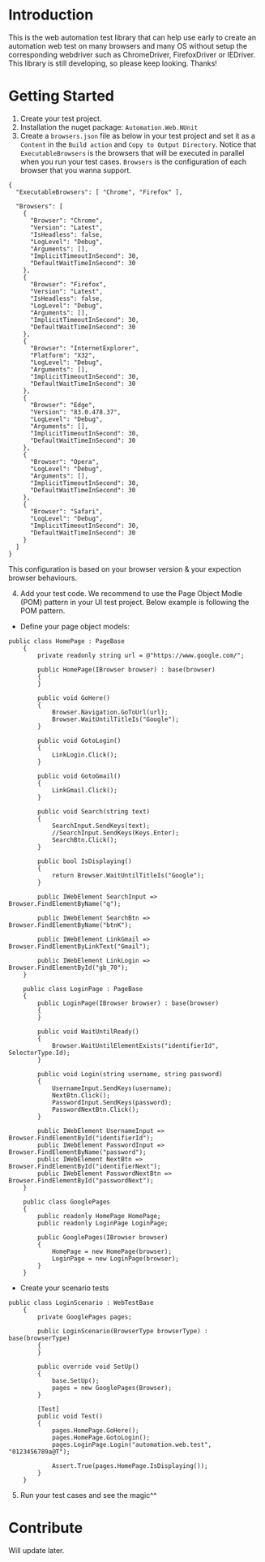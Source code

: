 # Introduction 
This is the web automation test library that can help use early to create an automation web test on many browsers and many OS without setup the corresponding webdriver such as ChromeDriver, FirefoxDriver or IEDriver.
This library is still developing, so please keep looking. Thanks!
# Getting Started
1. Create your test project.
2. Installation the nuget package: `Automation.Web.NUnit`
3. Create a `browsers.json` file as below in your test project and set it as a `Content` in the `Build action` and `Copy to Output Directory`.
Notice that 
	`ExecutableBrowsers` is the browsers that will be executed in parallel when you run your test cases.
	`Browsers` is the configuration of each browser that you wanna support.
```
{
  "ExecutableBrowsers": [ "Chrome", "Firefox" ],

  "Browsers": [
    {
      "Browser": "Chrome",
      "Version": "Latest",
      "IsHeadless": false,
      "LogLevel": "Debug",
      "Arguments": [],
      "ImplicitTimeoutInSecond": 30,
      "DefaultWaitTimeInSecond": 30
    },
    {
      "Browser": "Firefox",
      "Version": "Latest",
      "IsHeadless": false,
      "LogLevel": "Debug",
      "Arguments": [],
      "ImplicitTimeoutInSecond": 30,
      "DefaultWaitTimeInSecond": 30
    },
    {
      "Browser": "InternetExplorer",
      "Platform": "X32",
      "LogLevel": "Debug",
      "Arguments": [],
      "ImplicitTimeoutInSecond": 30,
      "DefaultWaitTimeInSecond": 30
    },
    {
      "Browser": "Edge",
      "Version": "83.0.478.37",
      "LogLevel": "Debug",
      "Arguments": [],
      "ImplicitTimeoutInSecond": 30,
      "DefaultWaitTimeInSecond": 30
    },
    {
      "Browser": "Opera",
      "LogLevel": "Debug",
      "Arguments": [],
      "ImplicitTimeoutInSecond": 30,
      "DefaultWaitTimeInSecond": 30
    },
    {
      "Browser": "Safari",
      "LogLevel": "Debug",
      "ImplicitTimeoutInSecond": 30,
      "DefaultWaitTimeInSecond": 30
    }
  ]
}
```
This configuration is based on your browser version & your expection browser behaviours.

4. Add your test code. 
We recommend to use the Page Object Modle (POM) pattern in your UI test project. 
Below example is following the POM pattern.
- Define your page object models:
```
public class HomePage : PageBase
    {
        private readonly string url = @"https://www.google.com/";

        public HomePage(IBrowser browser) : base(browser)
        {
        }

        public void GoHere()
        {
            Browser.Navigation.GoToUrl(url);
            Browser.WaitUntilTitleIs("Google");
        }

        public void GotoLogin()
        {
            LinkLogin.Click();
        }

        public void GotoGmail()
        {
            LinkGmail.Click();
        }

        public void Search(string text)
        {
            SearchInput.SendKeys(text);
            //SearchInput.SendKeys(Keys.Enter);
            SearchBtn.Click();
        }

        public bool IsDisplaying()
        {
            return Browser.WaitUntilTitleIs("Google");
        }

        public IWebElement SearchInput => Browser.FindElementByName("q");

        public IWebElement SearchBtn => Browser.FindElementByName("btnK");

        public IWebElement LinkGmail => Browser.FindElementByLinkText("Gmail");

        public IWebElement LinkLogin => Browser.FindElementById("gb_70");
    }

	public class LoginPage : PageBase
    {
        public LoginPage(IBrowser browser) : base(browser)
        {
        }

        public void WaitUntilReady()
        {
            Browser.WaitUntilElementExists("identifierId", SelectorType.Id);
        }

        public void Login(string username, string password)
        {
            UsernameInput.SendKeys(username);
            NextBtn.Click();
            PasswordInput.SendKeys(password);
            PasswordNextBtn.Click();
        }

        public IWebElement UsernameInput => Browser.FindElementById("identifierId");                
        public IWebElement PasswordInput => Browser.FindElementByName("password");
        public IWebElement NextBtn => Browser.FindElementById("identifierNext");
        public IWebElement PasswordNextBtn => Browser.FindElementById("passwordNext");
    }

	public class GooglePages
    {
        public readonly HomePage HomePage;
        public readonly LoginPage LoginPage;

        public GooglePages(IBrowser browser)
        {
            HomePage = new HomePage(browser);
            LoginPage = new LoginPage(browser);
        }
    }
```

- Create your scenario tests
```
public class LoginScenario : WebTestBase
    {
        private GooglePages pages;

        public LoginScenario(BrowserType browserType) : base(browserType)
        {
        }

        public override void SetUp()
        {
            base.SetUp();
            pages = new GooglePages(Browser);
        }

        [Test]
        public void Test()
        {
            pages.HomePage.GoHere();
            pages.HomePage.GotoLogin();
            pages.LoginPage.Login("automation.web.test", "0123456789a@T");

            Assert.True(pages.HomePage.IsDisplaying());
        }
    }
```

5. Run your test cases and see the magic^^

# Contribute
Will update later.